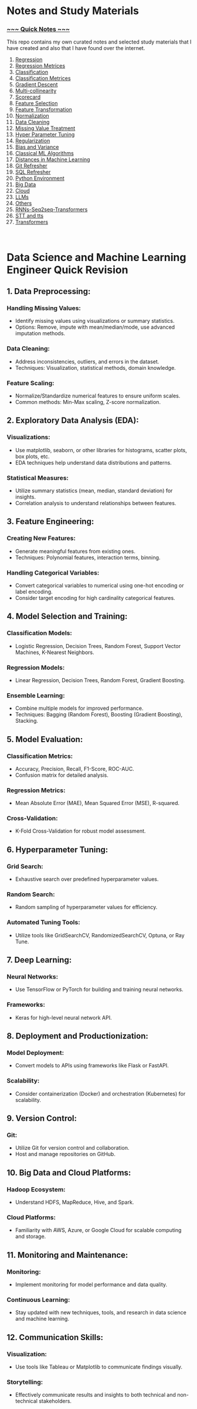 # Notes and Study Materials 
### [~~~ Quick Notes ~~~](./quickNotes.md)


This repo contains my own curated notes and selected study materials that I have created and also that I have found over the internet.

1. [Regression](./quickRevision/regression.md)
2. [Regression Metrices](./quickRevision/regressionMetrices.md)
3. [Classification](./quickRevision/classification.md)
4. [Classification Metrices](./quickRevision/classificationMetrices.md)
5. [Gradient Descent](./quickRevision/gradientDescent.md)
6. [Multi-collinearity](./quickRevision/multicollinearity.md)
7. [Scorecard](./quickRevision/scorecard.md)
8. [Feature Selection](./quickRevision/featureSelection.md)
9. [Feature Transformation](./quickRevision/featureTransformation.md)
10. [Normalization](./quickRevision/normalization.md)
11. [Data Cleaning](./quickRevision/dataCleaning.md)
12. [Missing Value Treatment](./quickRevision/missingValue.md)
13. [Hyper Parameter Tuning](./quickRevision/hyperParameterTuning.md)
14. [Regularization](./quickRevision/regularization.md)
15. [Bias and Variance](./quickRevision/biasAndVariance.md)
16. [Classical ML Algorithms](./quickRevision/classicalMLAlgorithms.md)
17. [Distances in Machine Learning](./quickRevision/distances.md)
18. [Git Refresher](./quickRevision/gitRefresher.md)
19. [SQL Refresher](./quickRevision/sqlRefresher.md)
20. [Python Environment](./quickRevision/pythonEnvironment.md)
21. [Big Data](./quickRevision/bigData.md)
22. [Cloud](./quickRevision/cloud.md)
23. [LLMs](./quickRevision/llms.md)
24. [Others](./quickRevision/others.md)
24. [RNNs-Seq2seq-Transformers](./quickRevision/rnn-seq2seq-transformers.md)
25. [STT and tts](./quickRevision/stt-tts.md)
26. [Transformers](./quickRevision/transformers.md)

<br>


# Data Science and Machine Learning Engineer Quick Revision

## 1. Data Preprocessing:
### Handling Missing Values:
- Identify missing values using visualizations or summary statistics.
- Options: Remove, impute with mean/median/mode, use advanced imputation methods.

### Data Cleaning:
- Address inconsistencies, outliers, and errors in the dataset.
- Techniques: Visualization, statistical methods, domain knowledge.

### Feature Scaling:
- Normalize/Standardize numerical features to ensure uniform scales.
- Common methods: Min-Max scaling, Z-score normalization.

## 2. Exploratory Data Analysis (EDA):
### Visualizations:
- Use matplotlib, seaborn, or other libraries for histograms, scatter plots, box plots, etc.
- EDA techniques help understand data distributions and patterns.

### Statistical Measures:
- Utilize summary statistics (mean, median, standard deviation) for insights.
- Correlation analysis to understand relationships between features.

## 3. Feature Engineering:
### Creating New Features:
- Generate meaningful features from existing ones.
- Techniques: Polynomial features, interaction terms, binning.

### Handling Categorical Variables:
- Convert categorical variables to numerical using one-hot encoding or label encoding.
- Consider target encoding for high cardinality categorical features.

## 4. Model Selection and Training:
### Classification Models:
- Logistic Regression, Decision Trees, Random Forest, Support Vector Machines, K-Nearest Neighbors.

### Regression Models:
- Linear Regression, Decision Trees, Random Forest, Gradient Boosting.

### Ensemble Learning:
- Combine multiple models for improved performance.
- Techniques: Bagging (Random Forest), Boosting (Gradient Boosting), Stacking.

## 5. Model Evaluation:
### Classification Metrics:
- Accuracy, Precision, Recall, F1-Score, ROC-AUC.
- Confusion matrix for detailed analysis.

### Regression Metrics:
- Mean Absolute Error (MAE), Mean Squared Error (MSE), R-squared.

### Cross-Validation:
- K-Fold Cross-Validation for robust model assessment.

## 6. Hyperparameter Tuning:
### Grid Search:
- Exhaustive search over predefined hyperparameter values.

### Random Search:
- Random sampling of hyperparameter values for efficiency.

### Automated Tuning Tools:
- Utilize tools like GridSearchCV, RandomizedSearchCV, Optuna, or Ray Tune.

## 7. Deep Learning:
### Neural Networks:
- Use TensorFlow or PyTorch for building and training neural networks.

### Frameworks:
- Keras for high-level neural network API.

## 8. Deployment and Productionization:
### Model Deployment:
- Convert models to APIs using frameworks like Flask or FastAPI.

### Scalability:
- Consider containerization (Docker) and orchestration (Kubernetes) for scalability.

## 9. Version Control:
### Git:
- Utilize Git for version control and collaboration.
- Host and manage repositories on GitHub.

## 10. Big Data and Cloud Platforms:
### Hadoop Ecosystem:
- Understand HDFS, MapReduce, Hive, and Spark.

### Cloud Platforms:
- Familiarity with AWS, Azure, or Google Cloud for scalable computing and storage.

## 11. Monitoring and Maintenance:
### Monitoring:
- Implement monitoring for model performance and data quality.

### Continuous Learning:
- Stay updated with new techniques, tools, and research in data science and machine learning.

## 12. Communication Skills:
### Visualization:
- Use tools like Tableau or Matplotlib to communicate findings visually.

### Storytelling:
- Effectively communicate results and insights to both technical and non-technical stakeholders.
